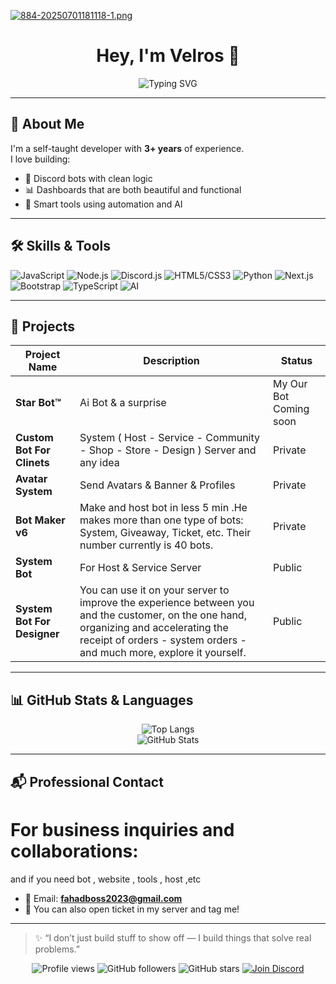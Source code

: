 [![884-20250701181118-1.png](https://i.postimg.cc/jS9ZdRXR/884-20250701181118-1.png)](https://postimg.cc/PCWmSs97)

 <h1 align="center">Hey, I'm Velros 👋</h1>

<p align="center">
  <img src="https://readme-typing-svg.demolab.com?font=JetBrains+Mono&size=22&pause=1000&color=00FFC6&center=true&vCenter=true&width=500&lines=Full-Stack+Developer;Discord.js+Expert+v13%2Fv14;Building+Smart+Bots+%26+Dashboards;AI+%2B+Automation+Fan" alt="Typing SVG" />
</p>

---

## 🧠 About Me

I'm a self-taught developer with **3+ years** of experience.  
I love building:
- 🤖 Discord bots with clean logic
- 📊 Dashboards that are both beautiful and functional
- 🧠 Smart tools using automation and AI


---

## 🛠️ Skills & Tools

![JavaScript](https://img.shields.io/badge/JavaScript-F7DF1E?style=for-the-badge&logo=javascript&logoColor=black)
![Node.js](https://img.shields.io/badge/Node.js-339933?style=for-the-badge&logo=node.js&logoColor=white)
![Discord.js](https://img.shields.io/badge/Discord.js-7289DA?style=for-the-badge&logo=discord&logoColor=white)
![HTML5/CSS3](https://img.shields.io/badge/HTML%2FCSS-E34F26?style=for-the-badge&logo=html5&logoColor=white)
![Python](https://img.shields.io/badge/Python-3776AB?style=for-the-badge&logo=python&logoColor=white)
![Next.js](https://img.shields.io/badge/Next.js-000000?style=for-the-badge&logo=nextdotjs&logoColor=white)
![Bootstrap](https://img.shields.io/badge/Bootstrap-7952B3?style=for-the-badge&logo=bootstrap&logoColor=white)
![TypeScript](https://img.shields.io/badge/TypeScript-3178C6?style=for-the-badge&logo=typescript&logoColor=white)
![AI](https://img.shields.io/badge/AI/ML-FF6F00?style=for-the-badge&logo=openai&logoColor=white)


---

## 🚀 Projects

| Project Name | Description | Status |
|--------------|-------------|--------|
| **Star Bot™️** | Ai Bot & a surprise | My Our Bot Coming soon |
| **Custom Bot For Clinets** | System ( Host - Service - Community - Shop - Store - Design ) Server and any idea | Private |
| **Avatar System** | Send Avatars & Banner & Profiles  | Private |
| **Bot Maker v6** | Make and host bot in less 5 min .He makes more than one type of bots: System, Giveaway, Ticket, etc. Their number currently is 40 bots. | Private |
| **System Bot** | For Host & Service Server | Public |
| **System Bot For Designer** | You can use it on your server to improve the experience between you and the customer, on the one hand, organizing and accelerating the receipt of orders - system orders - and much more, explore it yourself. | Public |

---

## 📊 GitHub Stats & Languages

<p align="center">
  <img src="https://github-readme-stats.vercel.app/api/top-langs/?username=Velrosy&layout=compact&theme=react" alt="Top Langs"/>
  <br />
  <img src="https://github-readme-stats.vercel.app/api?username=Velrosy&show_icons=true&theme=react" alt="GitHub Stats"/>
</p>

---
 ## 📬 Professional Contact
# For business inquiries and collaborations: 
 and if you need bot , website , tools , host ,etc

- 📧 Email: **fahadboss2023@gmail.com**
- 👋 You can also open ticket in my server and tag me!
  
---

> ✨ “I don’t just build stuff to show off — I build things that solve real problems.”

<p align="center">
  <!-- Profile Views -->
  <img src="https://komarev.com/ghpvc/?username=Velrosy&label=Profile+Views&color=00FFC6&style=flat" alt="Profile views" />
  
  <!-- Followers -->
  <img src="https://img.shields.io/github/followers/Velrosy?label=Followers&style=social" alt="GitHub followers" />

  <!-- GitHub Stars -->
  <img src="https://img.shields.io/github/stars/Velrosy?label=Stars&style=social" alt="GitHub stars" />

  <!-- Discord Server -->
  <a href="https://discord.gg/velros" target="_blank">
    <img src="https://img.shields.io/badge/Join%20Discord-5865F2?style=for-the-badge&logo=discord&logoColor=white" alt="Join Discord" />
  </a>
</p>

